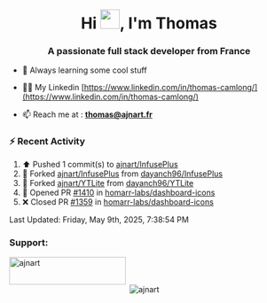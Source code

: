 <h1 align="center">Hi <img height="35px" src="https://raw.githubusercontent.com/MartinHeinz/MartinHeinz/master/wave.gif" width="35px"/>, I'm Thomas</h1>
<h3 align="center">A passionate full stack developer from France</h3>

- 🌱 Always learning some cool stuff 

- 👨‍💻 My Linkedin [https://www.linkedin.com/in/thomas-camlong/](https://www.linkedin.com/in/thomas-camlong/)

- 📫 Reach me at : **thomas@ajnart.fr**

### :zap: Recent Activity

<!--RECENT_ACTIVITY:start-->
1. ⬆️ Pushed 1 commit(s) to [ajnart/InfusePlus](https://github.com/ajnart/InfusePlus)<br>
2. 🔱 Forked [ajnart/InfusePlus](https://github.com/ajnart/InfusePlus) from [dayanch96/InfusePlus](https://github.com/dayanch96/InfusePlus)<br>
3. 🔱 Forked [ajnart/YTLite](https://github.com/ajnart/YTLite) from [dayanch96/YTLite](https://github.com/dayanch96/YTLite)<br>
4. 💪 Opened PR [#1410](https://github.com/homarr-labs/dashboard-icons/pull/1410) in [homarr-labs/dashboard-icons](https://github.com/homarr-labs/dashboard-icons)<br>
5. ❌ Closed PR [#1359](https://github.com/homarr-labs/dashboard-icons/pull/1359) in [homarr-labs/dashboard-icons](https://github.com/homarr-labs/dashboard-icons)<br>
<!--RECENT_ACTIVITY:end-->

<!--RECENT_ACTIVITY:last_update-->
Last Updated: Friday, May 9th, 2025, 7:38:54 PM
<!--RECENT_ACTIVITY:last_update_end-->
<h3 align="left">Support:</h3>
<p><a href="https://ko-fi.com/ajnart"> <img align="left" src="https://cdn.ko-fi.com/cdn/kofi3.png?v=3" height="50" width="210" alt="ajnart" /></a></p><br><br>

<p>&nbsp;<img align="center" src="https://github-readme-stats.vercel.app/api?username=ajnart&show_icons=true&theme=tokyonight&locale=en" alt="ajnart" /></p>
